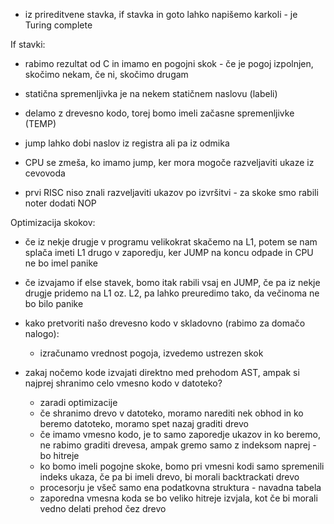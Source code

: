 - iz prireditvene stavka, if stavka in goto lahko napišemo karkoli - je Turing complete

If stavki:
- rabimo rezultat od C in imamo en pogojni skok - če je pogoj izpolnjen, skočimo nekam, če ni, skočimo drugam

- statična spremenljivka je na nekem statičnem naslovu (labeli)
- delamo z drevesno kodo, torej bomo imeli začasne spremenljivke (TEMP)
- jump lahko dobi naslov iz registra ali pa iz odmika

- CPU se zmeša, ko imamo jump, ker mora mogoče razveljaviti ukaze iz cevovoda
- prvi RISC niso znali razveljaviti ukazov po izvršitvi - za skoke smo rabili noter dodati NOP

Optimizacija skokov:
- če iz nekje drugje v programu velikokrat skačemo na L1, potem se nam splača imeti L1 drugo v zaporedju, ker JUMP na koncu odpade in CPU ne bo imel panike
- če izvajamo if else stavek, bomo itak rabili vsaj en JUMP, če pa iz nekje drugje pridemo na L1 oz. L2, pa lahko preuredimo tako, da večinoma ne bo bilo panike

- kako pretvoriti našo drevesno kodo v skladovno (rabimo za domačo nalogo):
	- izračunamo vrednost pogoja, izvedemo ustrezen skok

- zakaj nočemo kode izvajati direktno med prehodom AST, ampak si najprej shranimo celo vmesno kodo v datoteko?
	- zaradi optimizacije
	- če shranimo drevo v datoteko, moramo narediti nek obhod in ko beremo datoteko, moramo spet nazaj graditi drevo
	- če imamo vmesno kodo, je to samo zaporedje ukazov in ko beremo, ne rabimo graditi drevesa, ampak gremo samo z indeksom naprej - bo hitreje
	- ko bomo imeli pogojne skoke, bomo pri vmesni kodi samo spremenili indeks ukaza, če pa bi imeli drevo, bi morali backtrackati drevo
	- procesorju je všeč samo ena podatkovna struktura - navadna tabela
	- zaporedna vmesna koda se bo veliko hitreje izvjala, kot če bi morali vedno delati prehod čez drevo